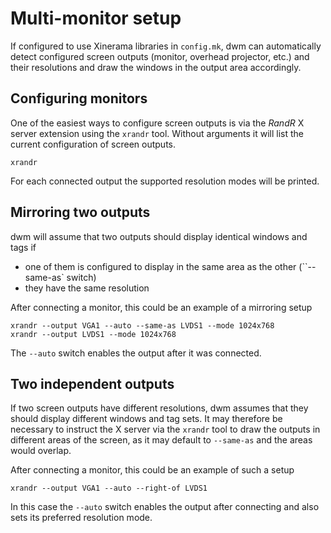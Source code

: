 # Multi-monitor setup

If configured to use Xinerama libraries in `config.mk`, dwm can
automatically detect configured screen outputs (monitor, overhead
projector, etc.) and their resolutions and draw the windows in the
output area accordingly.

## Configuring monitors

One of the easiest ways to configure screen outputs is via the *RandR*
X server extension using the `xrandr` tool. Without arguments it will
list the current configuration of screen outputs.

	xrandr

For each connected output the supported resolution modes will be
printed.

## Mirroring two outputs

dwm will assume that two outputs should display identical windows and
tags if
* one of them is configured to display in the same area as the other
  (``--same-as` switch)
* they have the same resolution

After connecting a monitor, this could be an example of a mirroring
setup

	xrandr --output VGA1 --auto --same-as LVDS1 --mode 1024x768
	xrandr --output LVDS1 --mode 1024x768

The `--auto` switch enables the output after it was connected.

## Two independent outputs

If two screen outputs have different resolutions, dwm assumes that
they should display different windows and tag sets. It may therefore
be necessary to instruct the X server via the `xrandr` tool to draw
the outputs in different areas of the screen, as it may default to
`--same-as` and the areas would overlap.

After connecting a monitor, this could be an example of such a setup

	xrandr --output VGA1 --auto --right-of LVDS1

In this case the `--auto` switch enables the output after connecting
and also sets its preferred resolution mode.
